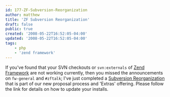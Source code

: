 ```yaml
---
id: 177-ZF-Subversion-Reorganization
author: matthew
title: 'ZF Subversion Reorganization'
draft: false
public: true
created: '2008-05-22T16:52:05-04:00'
updated: '2008-05-22T16:52:05-04:00'
tags:
    - php
    - 'zend framework'
---
```

If you've found that your SVN checkouts or `svn:externals` of [Zend Framework](http://framework.zend.com/) are not working currently, then you missed the announcements on `fw-general` and `#zftalk`; I've just completed a [Subversion Reorganization](http://framework.zend.com/wiki/display/ZFUSER/Subversion+Migration+Information) that is part of our new proposal process and 'Extras' offering. Please follow the link for details on how to update your installs.
